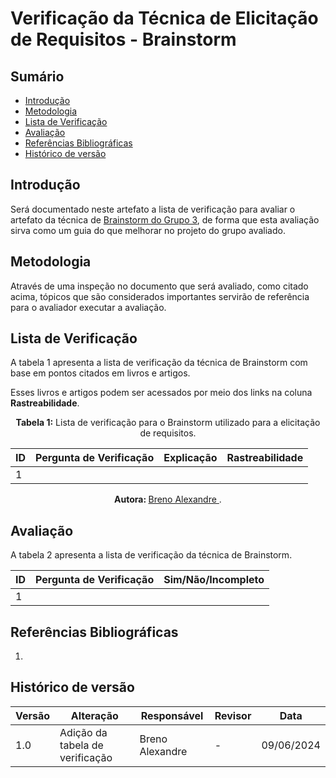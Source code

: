 # Verificação da Técnica de Elicitação de Requisitos - Brainstorm

## Sumário
* [Introdução](#Introdução)
* [Metodologia](#Metodologia)
* [Lista de Verificação](#Lista-de-Verificação)
* [Avaliação](#Avaliação)
* [Referências Bibliográficas](#Referências-Bibliográficas)
* [Histórico de versão](#Histórico-de-versão)

## Introdução

Será documentado neste artefato a lista de verificação para avaliar o artefato da técnica de [Brainstorm do Grupo 3](https://requisitos-de-software.github.io/2024.1-Correios/elicitacao/tecnicas/brainstorming/), de forma que esta avaliação sirva como um guia do que melhorar no projeto do grupo avaliado.

## Metodologia

Através de uma inspeção no documento que será avaliado, como citado acima, tópicos que são considerados importantes servirão de referência para o avaliador executar a avaliação.

## Lista de Verificação

A tabela 1 apresenta a lista de verificação da técnica de Brainstorm com base em pontos citados em livros e artigos.

Esses livros e artigos podem ser acessados por meio dos links na coluna **Rastreabilidade**.

<center>

**Tabela 1:** Lista de verificação para o Brainstorm utilizado para a elicitação de requisitos.

| ID   | Pergunta de Verificação | Explicação | Rastreabilidade |
| ---- |-------------------------|------------|-----------------|
| 1    |                         |            |                 |


<b> Autora: </b> <a href="https://github.com/brenoalexandre0"> Breno Alexandre </a>.

</center>

## Avaliação

A tabela 2 apresenta a lista de verificação da técnica de Brainstorm.

| ID | Pergunta de Verificação | Sim/Não/Incompleto |
| -- | ----------------------- | ------------------ |
| 1  |                         |                    |
 
## Referências Bibliográficas

1. 


## Histórico de versão

| Versão | Alteração                       | Responsável     | Revisor | Data       |
| ------ | ------------------------------- | --------------- | ------- | ---------- |
| 1.0    | Adição da tabela de verificação | Breno Alexandre | -       | 09/06/2024 |
